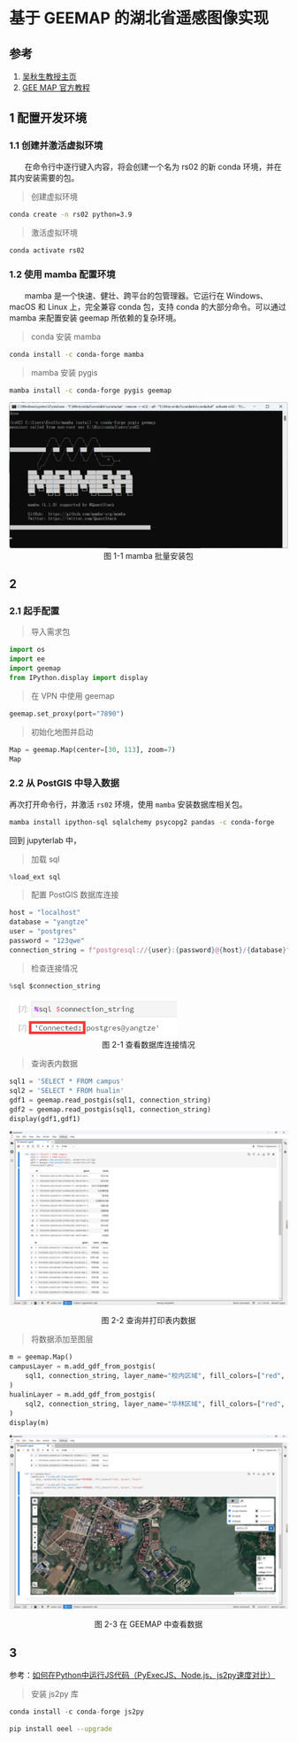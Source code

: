 # 基于 GEEMAP 的湖北省遥感图像实现



## 参考

1. [吴秋生教授主页](https://wetlands.io/)
2. [GEE MAP 官方教程](https://book.geemap.org/index.html)



## 1 配置开发环境

### 1.1 创建并激活虚拟环境

&emsp;&emsp;在命令行中逐行键入内容，将会创建一个名为 rs02 的新 conda 环境，并在其内安装需要的包。

> 创建虚拟环境

```sh
conda create -n rs02 python=3.9
```

> 激活虚拟环境

```sh
conda activate rs02
```

### 1.2 使用 mamba 配置环境

&emsp;&emsp;mamba 是一个快速、健壮、跨平台的包管理器。它运行在 Windows、macOS 和 Linux 上，完全兼容 conda 包，支持 conda 的大部分命令。可以通过 mamba 来配置安装 geemap 所依赖的复杂环境。

> conda 安装 mamba

```sh
conda install -c conda-forge mamba
```

> mamba 安装 pygis

```sh
mamba install -c conda-forge pygis geemap 
```

<img src="./img/image-20221212112405323.png" alt="image-20221212112405323" style="zoom:80%;" />

<center>图 1-1 mamba 批量安装包</center>



## 2 

### 2.1 起手配置

> 导入需求包

```python
import os
import ee
import geemap
from IPython.display import display
```

> 在 VPN 中使用 geemap

```python
geemap.set_proxy(port="7890")
```

> 初始化地图并启动

```python
Map = geemap.Map(center=[30, 113], zoom=7)
Map
```

### 2.2 从 PostGIS 中导入数据

再次打开命令行，并激活 `rs02` 环境，使用 `mamba` 安装数据库相关包。

```sh
mamba install ipython-sql sqlalchemy psycopg2 pandas -c conda-forge
```

回到 jupyterlab 中，

> 加载 sql

```python
%load_ext sql
```

> 配置 PostGIS 数据库连接

```python
host = "localhost"
database = "yangtze"
user = "postgres"
password = "123qwe"
connection_string = f"postgresql://{user}:{password}@{host}/{database}"
```

> 检查连接情况

```python
%sql $connection_string
```

<img src="./img/image-20221212165314458.png" alt="image-20221212165314458" style="zoom:67%;" />

<center>图 2-1 查看数据库连接情况</center>

> 查询表内数据

```python
sql1 = 'SELECT * FROM campus'
sql2 = 'SELECT * FROM hualin'
gdf1 = geemap.read_postgis(sql1, connection_string)
gdf2 = geemap.read_postgis(sql1, connection_string)
display(gdf1,gdf1)
```

![image-20221212170418180](img/image-20221212170418180.png)

<center>图 2-2 查询并打印表内数据</center>

> 将数据添加至图层

```python
m = geemap.Map()
campusLayer = m.add_gdf_from_postgis(
    sql1, connection_string, layer_name="校内区域", fill_colors=["red", "green", "blue"]
)
hualinLayer = m.add_gdf_from_postgis(
    sql2, connection_string, layer_name="华林区域", fill_colors=["red", "green", "yellow"]
)
display(m)
```

![image-20221212170730405](img/image-20221212170730405.png)

<center>图 2-3 在 GEEMAP 中查看数据</center>



## 3 

参考：[如何在Python中运行JS代码（PyExecJS、Node.js、js2py速度对比）](https://blog.csdn.net/csg999/article/details/124326676)

> 安装 js2py 库

```python
conda install -c conda-forge js2py
```



> 

```sh
pip install oeel --upgrade
```

